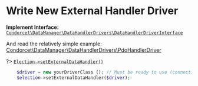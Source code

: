 # Write New External Handler Driver

**Implement Interface:** [`Condorcet\DataManager\DataHandlerDrivers\DataHandlerDriverInterface`](https://github.com/julien-boudry/Condorcet/blob/master/src/DataManager/DataHandlerDrivers/DataHandlerDriverInterface.php)

And read the relatively simple example: [Condorcet\DataManager\DataHandlerDrivers\PdoHandlerDriver](https://github.com/julien-boudry/Condorcet/blob/master/src/DataManager/DataHandlerDrivers/PdoDriver/PdoHandlerDriver.php)

?> [`Election->setExternalDataHandler()`](/Docs/ApiReferences/Election%20Class/public%20Election--setExternalDataHandler)
```php
    $driver = new yourDriverClass (); // Must be ready to use (connection, access etc..)
    $election->setExternalDataHandler($driver);
```